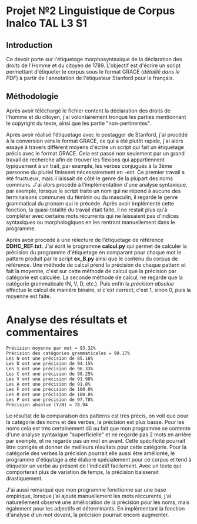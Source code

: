 # Projet №2 Linguistique de Corpus Inalco TAL L3 S1

## Introduction

Ce devoir porte sur l'étiquetage morphosyntaxique de la déclaration des droits de l'Homme et du citoyen de 1789.
L'objectif est d'écrire un script permettant d'étiqueter le corpus sous le format GRACE (*détaillé dans le PDF*) à partir de l'annotation de l'étiqueteur Stanford pour le français.

## Méthodologie 

Après avoir téléchargé le fichier content la déclaration des droits de l'homme et du citoyen, j'ai volontairement tronqué les parties mentionnant le copyright du texte, ainsi que les partie "non-pertinentes".

Après avoir réalisé l'étiquetage avec le postagger de Stanford, j'ai procédé à la conversion vers le format GRACE, ce qui a été plutôt rapide, j'ai alors essayé à travers différent moyens d'écrire un script qui fait un étiquetage précis avec le format GRACE.
Cela est passé non seulement par un grand travail de recherche afin de trouver les flexions qui appartiennent typiquement à un trait, par exemple, les verbes conjugués à la 3ème personne du pluriel finissent nécessairement en *-ent*. Ce premier travail a été fructueux, mais il laissait de côté le genre de la plupart des noms communs. J'ai alors procédé à l'implémentation d'une analyse syntaxique, par exemple, lorsque le script traite un nom qui ne répond à aucune des terminaisons communes du féminin ou du masculin, il regarde le genre grammatical du pronom qui le précède.
Après avoir implémenté cette fonction, la quasi-totalité du travail était faite, il ne restait plus qu'à compléter avec certains mots récurrents qui ne laissaient pas d'indices syntaxiques ou morphologiques en les rentrant manuellement dans le programme.

Après avoir procédé à une relecture de l'étiquetage de référence **DDHC_REF.txt**. J'ai écrit le programme **calcul.py** qui permet de calculer la précision du programme d'étiquetage en comparant pour chaque mot le pattern produit par le script **ex_B.py** ainsi que le contenu du corpus de référence. Une méthode de calcul prend la précision de chaque pattern et fait la moyenne, c'est sur cette méthode de calcul que la précision par catégorie est calculée. La seconde méthode de calcul, ne regarde que la catégorie grammaticale (N, V, D, etc.). Puis enfin la *précision absolue* effectue le calcul de manière binaire, si c'est correct, c'est 1, sinon 0, puis la moyenne est faite.

# Analyse des résultats et commentaires

~~~
Précision moyenne par mot = 93.32%
Précision des catégories grammaticales = 99.17%
Les N ont une précision de 85.16%
Les D ont une précision de 94.15%
Les S ont une précision de 96.33%
Les C ont une précision de 98.25%
Les V ont une précision de 91.98%
Les A ont une précision de 91.8%
Les F ont une précision de 100.0%
Les R ont une précision de 100.0%
Les P ont une précision de 97.78%
Précision absolue (Y/N) = 78.94
~~~

Le résultat de la comparaison des patterns est très précis, on voit que pour la catégorie des noms et des verbes, la précision est plus basse. Pour les noms cela est très certainement dû au fait que mon programme se contente d'une analyse syntaxique "superficielle" et ne regarde pas 2 mots en arrière par exemple, et ne regarde pas un mot en avant. Cette spécificité pourrait être corrigée et donner de meilleurs résultats pour cette catégorie. Pour la catégorie des verbes la précision pourrait elle aussi être améliorée, le programme d'étiqutage a été élaboré spécialement pour ce corpus et tend à étiqueter un verbe au présent de l'indicatif facilement. Avec un texte qui comporterait plus de variation de temps, la précision baisserait drastiquement.

J'ai aussi remarqué que mon programme fonctionne sur une base empirique, lorsque j'ai ajouté manuellement les mots réccurents, j'ai naturellement observé une amélioration de la précision pour les noms, mais également pour les adjectifs et déterminants. En implémentant la fonction d'analyse d'un mot devant, la précision pourrait encore augmenter.